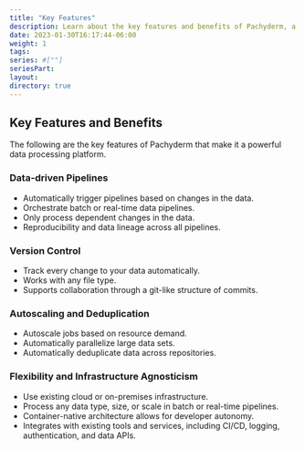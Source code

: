 ```yaml
---
title: "Key Features"
description: Learn about the key features and benefits of Pachyderm, a powerful data processing platform. 
date: 2023-01-30T16:17:44-06:00
weight: 1
tags:
series: #[""]
seriesPart:
layout: 
directory: true 
---
```


## Key Features and Benefits
The following are the key features of Pachyderm that make it a powerful data processing platform. 

### Data-driven Pipelines
- Automatically trigger pipelines based on changes in the data.
- Orchestrate batch or real-time data pipelines.
- Only process dependent changes in the data.
- Reproducibility and data lineage across all pipelines. 


### Version Control
- Track every change to your data automatically.
- Works with any file type.
- Supports collaboration through a git-like structure of commits.


### Autoscaling and Deduplication
- Autoscale jobs based on resource demand.
- Automatically parallelize large data sets.
- Automatically deduplicate data across repositories.


### Flexibility and Infrastructure Agnosticism
- Use existing cloud or on-premises infrastructure.
- Process any data type, size, or scale in batch or real-time pipelines.
- Container-native architecture allows for developer autonomy.
- Integrates with existing tools and services, including CI/CD, logging, authentication, and data APIs.
